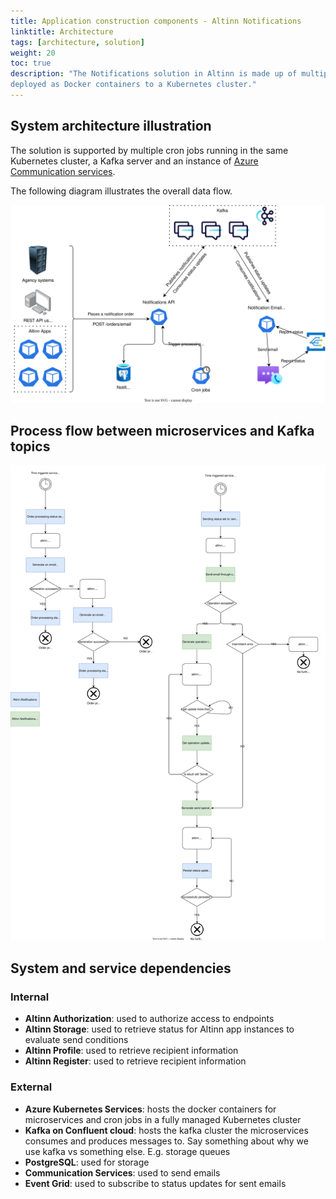 ```yaml
---
title: Application construction components - Altinn Notifications
linktitle: Architecture
tags: [architecture, solution]
weight: 20
toc: true
description: "The Notifications solution in Altinn is made up of multiple ASP.NET Web API applications 
deployed as Docker containers to a Kubernetes cluster."
---
```



## System architecture illustration
The solution is supported by multiple cron jobs running in the same Kubernetes cluster, a Kafka server and an instance of 
[Azure Communication services](https://learn.microsoft.com/en-us/azure/communication-services/overview).

The following diagram illustrates the overall data flow.

![Solution diagram](solution.drawio.svg "Solution diagram Altinn Notifications")


## Process flow between microservices and Kafka topics

![Topics](notifications-topic.drawio.svg "Illustration of the data flow including Kafka Topics")

## System and service dependencies 
### Internal
- **Altinn Authorization**: used to authorize access to endpoints
- **Altinn Storage**: used to retrieve status for Altinn app instances to evaluate send conditions
- **Altinn Profile**: used to retrieve recipient information 
- **Altinn Register**: used to retrieve recipient information

### External
- **Azure Kubernetes Services**: hosts the docker containers for microservices and cron jobs 
  in a fully managed Kubernetes cluster
- **Kafka on Confluent cloud**: hosts the kafka cluster the microservices consumes and produces messages to. Say something about why we use kafka vs something else. E.g. storage queues
- **PostgreSQL**: used for storage
- **Communication Services**: used to send emails
- **Event Grid**: used to subscribe to status updates for sent emails
